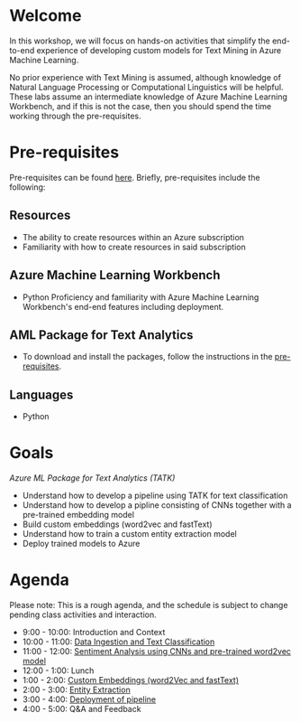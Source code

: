 # Welcome

In this workshop, we will focus on hands-on activities that simplify the end-to-end experience of developing custom models for Text Mining in Azure Machine Learning.

No prior experience with Text Mining is assumed, although knowledge of Natural Language Processing or Computational Linguistics will be helpful. These labs assume an intermediate knowledge of Azure Machine Learning Workbench, and if this is not the case, then you should spend the time working through the pre-requisites.

# Pre-requisites

Pre-requisites can be found [here](bootcamp-pre-requisites/0_README.md). Briefly, pre-requisites include the following:

## Resources

- The ability to create resources within an Azure subscription
- Familiarity with how to create resources in said subscription

## Azure Machine Learning Workbench

- Python Proficiency and familiarity with Azure Machine Learning Workbench's end-end features including deployment.

## AML Package for Text Analytics

- To download and install the packages, follow the instructions in the [pre-requisites](bootcamp-pre-requisites/0_README.md).


## Languages

- Python

# Goals

*Azure ML Package for Text Analytics (TATK)*

- Understand how to develop a pipeline using TATK for text classification
- Understand how to develop a pipline consisting of CNNs together with a pre-trained embedding model
- Build custom embeddings (word2vec and fastText)
- Understand how to train a custom entity extraction model
- Deploy trained models to Azure

# Agenda

Please note: This is a rough agenda, and the schedule is subject to change pending class activities and interaction.

  -  9:00 - 10:00: Introduction and Context
  - 10:00 - 11:00: [Data Ingestion and Text Classification](lab02.1-text_classification\0_README.md)
  - 11:00 - 12:00: [Sentiment Analysis using CNNs and pre-trained word2vec model](lab02.2-sentiment_analysis\0_README.md)
  - 12:00 -  1:00: Lunch
  -  1:00 -  2:00: [Custom Embeddings (word2Vec and fastText)](lab02.3-custom_embeddings\0_README.md)
  -  2:00 -  3:00: [Entity Extraction](lab02.4-entity_extraction\0_README.md)
  -  3:00 -  4:00: [Deployment of pipeline](lab02.5-operationalization\0_README.md)
  -  4:00 -  5:00: Q&A and Feedback